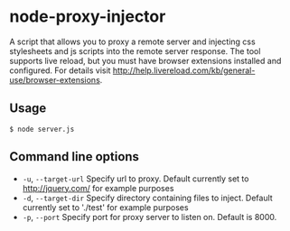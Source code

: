 # node-proxy-injector

  A script that allows you to proxy a remote server and injecting css stylesheets and js scripts into the remote server response. The tool supports live reload, but you must have browser extensions installed and configured. For details visit http://help.livereload.com/kb/general-use/browser-extensions.


## Usage

  `$ node server.js`

## Command line options

  * `-u`, `--target-url` Specify url to proxy. Default currently set to http://jquery.com/ for example purposes
  * `-d`, `--target-dir` Specify directory containing files to inject. Default currently set to './test' for example purposes
  * `-p`, `--port` Specify port for proxy server to listen on. Default is 8000.
